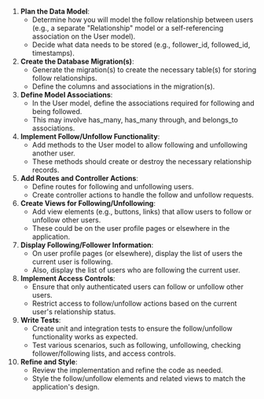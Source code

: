 
1. **Plan the Data Model**:
    - Determine how you will model the follow relationship between users (e.g., a separate "Relationship" model or a self-referencing association on the User model).
    - Decide what data needs to be stored (e.g., follower_id, followed_id, timestamps).
2. **Create the Database Migration(s)**:
    - Generate the migration(s) to create the necessary table(s) for storing follow relationships.
    - Define the columns and associations in the migration(s).
3. **Define Model Associations**:
    - In the User model, define the associations required for following and being followed.
    - This may involve has_many, has_many through, and belongs_to associations.
4. **Implement Follow/Unfollow Functionality**:
    - Add methods to the User model to allow following and unfollowing another user.
    - These methods should create or destroy the necessary relationship records.
5. **Add Routes and Controller Actions**:
    - Define routes for following and unfollowing users.
    - Create controller actions to handle the follow and unfollow requests.
6. **Create Views for Following/Unfollowing**:
    - Add view elements (e.g., buttons, links) that allow users to follow or unfollow other users.
    - These could be on the user profile pages or elsewhere in the application.
7. **Display Following/Follower Information**:
    - On user profile pages (or elsewhere), display the list of users the current user is following.
    - Also, display the list of users who are following the current user.
8. **Implement Access Controls**:
    - Ensure that only authenticated users can follow or unfollow other users.
    - Restrict access to follow/unfollow actions based on the current user's relationship status.
9. **Write Tests**:
    - Create unit and integration tests to ensure the follow/unfollow functionality works as expected.
    - Test various scenarios, such as following, unfollowing, checking follower/following lists, and access controls.
10. **Refine and Style**:
    - Review the implementation and refine the code as needed.
    - Style the follow/unfollow elements and related views to match the application's design.